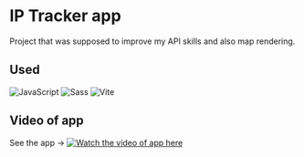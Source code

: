 # IP Tracker app

Project that was supposed to improve my API skills and also map rendering.

## Used
<p align="left">
  <img src="https://img.icons8.com/color/48/000000/javascript.png" alt="JavaScript"/>
  <img src="https://img.icons8.com/color/48/000000/sass.png" alt="Sass"/>
  <img src="https://img.icons8.com/?size=48&id=dJjTWMogzFzg&format=png" alt="Vite"/>
</p>


## Video of app
See the app → [![Watch the video of app here](https://img.shields.io/badge/Watch%20Video%20On-Vimeo-blue?logo=vimeo)](https://vimeo.com/995180793)
